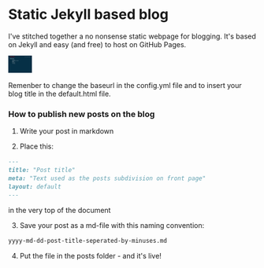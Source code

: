 # Static Jekyll based blog

I've stitched together a no nonsense static webpage for blogging. It's based on Jekyll and easy (and free) to host on GitHub Pages. 

<img src="img/screenshot.png" width="48">

Remenber to change the baseurl in the config.yml file and to insert your blog title in the default.html file.

### How to publish new posts on the blog

1. Write your post in markdown

2. Place this:
```md
---
title: "Post title"
meta: "Text used as the posts subdivision on front page"
layout: default
---
```

in the very top of the document

3. Save your post as a md-file with this naming convention:
```md
yyyy-md-dd-post-title-seperated-by-minuses.md
```

4. Put the file in the posts folder - and it's live!
